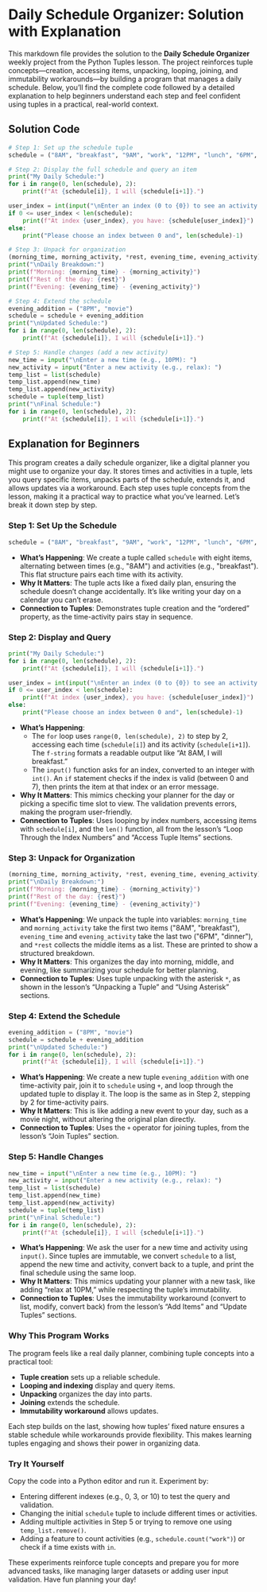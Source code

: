 # Daily Schedule Organizer: Solution with Explanation

This markdown file provides the solution to the **Daily Schedule Organizer** weekly project from the Python Tuples lesson. The project reinforces tuple concepts—creation, accessing items, unpacking, looping, joining, and immutability workarounds—by building a program that manages a daily schedule. Below, you’ll find the complete code followed by a detailed explanation to help beginners understand each step and feel confident using tuples in a practical, real-world context.

## Solution Code

```python
# Step 1: Set up the schedule tuple
schedule = ("8AM", "breakfast", "9AM", "work", "12PM", "lunch", "6PM", "dinner")

# Step 2: Display the full schedule and query an item
print("My Daily Schedule:")
for i in range(0, len(schedule), 2):
    print(f"At {schedule[i]}, I will {schedule[i+1]}.")

user_index = int(input("\nEnter an index (0 to {0}) to see an activity: ".format(len(schedule)-1)))
if 0 <= user_index < len(schedule):
    print(f"At index {user_index}, you have: {schedule[user_index]}")
else:
    print("Please choose an index between 0 and", len(schedule)-1)

# Step 3: Unpack for organization
(morning_time, morning_activity, *rest, evening_time, evening_activity) = schedule
print("\nDaily Breakdown:")
print(f"Morning: {morning_time} - {morning_activity}")
print(f"Rest of the day: {rest}")
print(f"Evening: {evening_time} - {evening_activity}")

# Step 4: Extend the schedule
evening_addition = ("8PM", "movie")
schedule = schedule + evening_addition
print("\nUpdated Schedule:")
for i in range(0, len(schedule), 2):
    print(f"At {schedule[i]}, I will {schedule[i+1]}.")

# Step 5: Handle changes (add a new activity)
new_time = input("\nEnter a new time (e.g., 10PM): ")
new_activity = input("Enter a new activity (e.g., relax): ")
temp_list = list(schedule)
temp_list.append(new_time)
temp_list.append(new_activity)
schedule = tuple(temp_list)
print("\nFinal Schedule:")
for i in range(0, len(schedule), 2):
    print(f"At {schedule[i]}, I will {schedule[i+1]}.")
```

## Explanation for Beginners

This program creates a daily schedule organizer, like a digital planner you might use to organize your day. It stores times and activities in a tuple, lets you query specific items, unpacks parts of the schedule, extends it, and allows updates via a workaround. Each step uses tuple concepts from the lesson, making it a practical way to practice what you’ve learned. Let’s break it down step by step.

### Step 1: Set Up the Schedule
```python
schedule = ("8AM", "breakfast", "9AM", "work", "12PM", "lunch", "6PM", "dinner")
```
- **What’s Happening**: We create a tuple called `schedule` with eight items, alternating between times (e.g., "8AM") and activities (e.g., "breakfast"). This flat structure pairs each time with its activity.
- **Why It Matters**: The tuple acts like a fixed daily plan, ensuring the schedule doesn’t change accidentally. It’s like writing your day on a calendar you can’t erase.
- **Connection to Tuples**: Demonstrates tuple creation and the “ordered” property, as the time-activity pairs stay in sequence.

### Step 2: Display and Query
```python
print("My Daily Schedule:")
for i in range(0, len(schedule), 2):
    print(f"At {schedule[i]}, I will {schedule[i+1]}.")

user_index = int(input("\nEnter an index (0 to {0}) to see an activity: ".format(len(schedule)-1)))
if 0 <= user_index < len(schedule):
    print(f"At index {user_index}, you have: {schedule[user_index]}")
else:
    print("Please choose an index between 0 and", len(schedule)-1)
```
- **What’s Happening**: 
  - The `for` loop uses `range(0, len(schedule), 2)` to step by 2, accessing each time (`schedule[i]`) and its activity (`schedule[i+1]`). The `f-string` formats a readable output like “At 8AM, I will breakfast.”
  - The `input()` function asks for an index, converted to an integer with `int()`. An `if` statement checks if the index is valid (between 0 and 7), then prints the item at that index or an error message.
- **Why It Matters**: This mimics checking your planner for the day or picking a specific time slot to view. The validation prevents errors, making the program user-friendly.
- **Connection to Tuples**: Uses looping by index numbers, accessing items with `schedule[i]`, and the `len()` function, all from the lesson’s “Loop Through the Index Numbers” and “Access Tuple Items” sections.

### Step 3: Unpack for Organization
```python
(morning_time, morning_activity, *rest, evening_time, evening_activity) = schedule
print("\nDaily Breakdown:")
print(f"Morning: {morning_time} - {morning_activity}")
print(f"Rest of the day: {rest}")
print(f"Evening: {evening_time} - {evening_activity}")
```
- **What’s Happening**: We unpack the tuple into variables: `morning_time` and `morning_activity` take the first two items ("8AM", "breakfast"), `evening_time` and `evening_activity` take the last two ("6PM", "dinner"), and `*rest` collects the middle items as a list. These are printed to show a structured breakdown.
- **Why It Matters**: This organizes the day into morning, middle, and evening, like summarizing your schedule for better planning.
- **Connection to Tuples**: Uses tuple unpacking with the asterisk `*`, as shown in the lesson’s “Unpacking a Tuple” and “Using Asterisk” sections.

### Step 4: Extend the Schedule
```python
evening_addition = ("8PM", "movie")
schedule = schedule + evening_addition
print("\nUpdated Schedule:")
for i in range(0, len(schedule), 2):
    print(f"At {schedule[i]}, I will {schedule[i+1]}.")
```
- **What’s Happening**: We create a new tuple `evening_addition` with one time-activity pair, join it to `schedule` using `+`, and loop through the updated tuple to display it. The loop is the same as in Step 2, stepping by 2 for time-activity pairs.
- **Why It Matters**: This is like adding a new event to your day, such as a movie night, without altering the original plan directly.
- **Connection to Tuples**: Uses the `+` operator for joining tuples, from the lesson’s “Join Tuples” section.

### Step 5: Handle Changes
```python
new_time = input("\nEnter a new time (e.g., 10PM): ")
new_activity = input("Enter a new activity (e.g., relax): ")
temp_list = list(schedule)
temp_list.append(new_time)
temp_list.append(new_activity)
schedule = tuple(temp_list)
print("\nFinal Schedule:")
for i in range(0, len(schedule), 2):
    print(f"At {schedule[i]}, I will {schedule[i+1]}.")
```
- **What’s Happening**: We ask the user for a new time and activity using `input()`. Since tuples are immutable, we convert `schedule` to a list, append the new time and activity, convert back to a tuple, and print the final schedule using the same loop.
- **Why It Matters**: This mimics updating your planner with a new task, like adding “relax at 10PM,” while respecting the tuple’s immutability.
- **Connection to Tuples**: Uses the immutability workaround (convert to list, modify, convert back) from the lesson’s “Add Items” and “Update Tuples” sections.

### Why This Program Works
The program feels like a real daily planner, combining tuple concepts into a practical tool:
- **Tuple creation** sets up a reliable schedule.
- **Looping and indexing** display and query items.
- **Unpacking** organizes the day into parts.
- **Joining** extends the schedule.
- **Immutability workaround** allows updates.

Each step builds on the last, showing how tuples’ fixed nature ensures a stable schedule while workarounds provide flexibility. This makes learning tuples engaging and shows their power in organizing data.

### Try It Yourself
Copy the code into a Python editor and run it. Experiment by:
- Entering different indexes (e.g., 0, 3, or 10) to test the query and validation.
- Changing the initial `schedule` tuple to include different times or activities.
- Adding multiple activities in Step 5 or trying to remove one using `temp_list.remove()`.
- Adding a feature to count activities (e.g., `schedule.count("work")`) or check if a time exists with `in`.

These experiments reinforce tuple concepts and prepare you for more advanced tasks, like managing larger datasets or adding user input validation. Have fun planning your day!